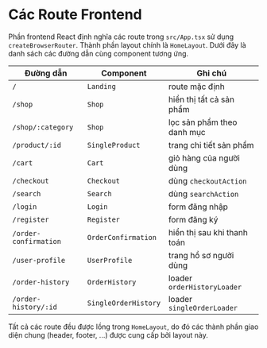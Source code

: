 # Các Route Frontend

Phần frontend React định nghĩa các route trong `src/App.tsx` sử dụng `createBrowserRouter`. Thành phần layout chính là `HomeLayout`. Dưới đây là danh sách các đường dẫn cùng component tương ứng.

| Đường dẫn | Component | Ghi chú |
| --- | --- | --- |
| `/` | `Landing` | route mặc định |
| `/shop` | `Shop` | hiển thị tất cả sản phẩm |
| `/shop/:category` | `Shop` | lọc sản phẩm theo danh mục |
| `/product/:id` | `SingleProduct` | trang chi tiết sản phẩm |
| `/cart` | `Cart` | giỏ hàng của người dùng |
| `/checkout` | `Checkout` | dùng `checkoutAction` |
| `/search` | `Search` | dùng `searchAction` |
| `/login` | `Login` | form đăng nhập |
| `/register` | `Register` | form đăng ký |
| `/order-confirmation` | `OrderConfirmation` | hiển thị sau khi thanh toán |
| `/user-profile` | `UserProfile` | trang hồ sơ người dùng |
| `/order-history` | `OrderHistory` | loader `orderHistoryLoader` |
| `/order-history/:id` | `SingleOrderHistory` | loader `singleOrderLoader` |

Tất cả các route đều được lồng trong `HomeLayout`, do đó các thành phần giao diện chung (header, footer, ...) được cung cấp bởi layout này.
